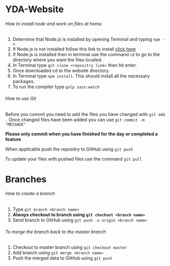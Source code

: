 # YDA-Website

###### How to install node and work on files at home.

1. Determine that Node.js is installed by opening Terminal and typing `npm -v`
2. If Node.js is not installed follow this link to install [click here](https://nodejs.org/en/download/)
3. If Node.js is installed then in terminal use the command `cd` to go to the directory where you want the files located.
4. In Terminal type `git clone <repositry link>` then hit enter.
5. Once downloaded cd to the website directory.
6. In Terminal type `npm install`. This should install all the necessary packages.
7. To run the compiler type `gulp sass:watch`

###### How to use Git
Before you commit you need to add the files you have changed with `git add .`
Once changed files have been added you can use `git commit -m "MESSAGE"`

**Please only commit when you have finished for the day or completed a feature**

When applicable push the repositry to GitHub using `git push`

To update your files with pushed files use the command `git pull`


# Branches

###### How to create a branch

1. Type `git branch <branch name>`
2. **Always checkout to branch using `git checkout <branch name>`**
3. Send branch to GitHub using `git push -u origin <branch name>`

###### To merge the branch back to the master branch

1. Checkout to master branch using `git checkout master`
2. Add branch using `git merge <branch name>`
3. Push the merged data to GitHub using `git push`

